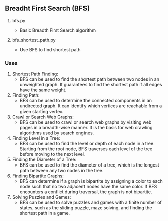## Breadht First Search (BFS)
1. bfs.py
   - Basic Breadth First Search algorithm

2. bfs_shortest_path.py
   - Use BFS to find shortest path


### Uses
1. Shortest Path Finding:
   - BFS can be used to find the shortest path between two nodes in an unweighted graph. It guarantees to find the shortest path if all edges have the same weight.
2. Finding Path:
   - BFS can be used to determine the connected components in an undirected graph. It can identify which vertices are reachable from a given starting vertex.
3. Crawl or Search Web Graphs:
   - BFS can be used to crawl or search web graphs by visiting web pages in a breadth-wise manner. It is the basis for web crawling algorithms used by search engines.
4. Finding Level in a Tree:
   - BFS can be used to find the level or depth of each node in a tree. Starting from the root node, BFS traverses each level of the tree before moving to the next level.
5. Finding the Diameter of a Tree:
   - BFS can be used to find the diameter of a tree, which is the longest path between any two nodes in the tree.
6. Finding Bipartite Graphs:
   - BFS can determine if a graph is bipartite by assigning a color to each node such that no two adjacent nodes have the same color. If BFS encounters a conflict during traversal, the graph is not bipartite.
7. Solving Puzzles and Games:
   - BFS can be used to solve puzzles and games with a finite number of states, such as the sliding puzzle, maze solving, and finding the shortest path in a game.
